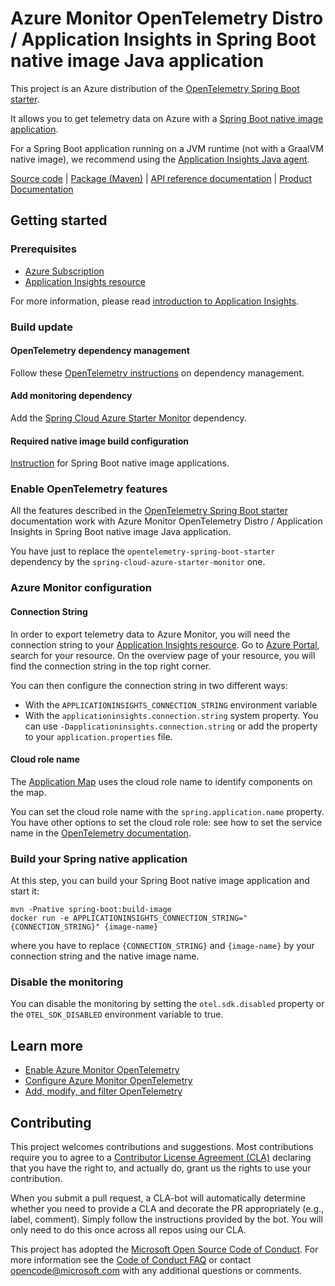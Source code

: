 # Azure Monitor OpenTelemetry Distro / Application Insights in Spring Boot native image Java application

This project is an Azure distribution of the [OpenTelemetry Spring Boot starter][otel_spring_starter].

It allows you to get telemetry data on Azure with a [Spring Boot native image application][spring_boot_native].

For a Spring Boot application running on a JVM runtime (not with a GraalVM native image), we recommend using the [Application Insights Java agent][application_insights_java_agent_spring_boot].

[Source code][source_code] | [Package (Maven)][package_mvn] | [API reference documentation][api_reference_doc] | [Product Documentation][product_documentation]

## Getting started

### Prerequisites

- [Azure Subscription][azure_subscription]
- [Application Insights resource][application_insights_resource]

For more information, please read [introduction to Application Insights][application_insights_intro].

### Build update

#### OpenTelemetry dependency management

Follow these [OpenTelemetry instructions](https://opentelemetry.io/docs/zero-code/java/spring-boot-starter/getting-started/#dependency-management) on dependency management.

#### Add monitoring dependency

Add the [Spring Cloud Azure Starter Monitor](https://central.sonatype.com/artifact/com.azure.spring/spring-cloud-azure-starter-monitor) dependency.

#### Required native image build configuration

[Instruction][azure_native] for Spring Boot native image applications.

### Enable OpenTelemetry features

All the features described in the [OpenTelemetry Spring Boot starter][otel_spring_starter] documentation work with Azure Monitor OpenTelemetry Distro / Application Insights in Spring Boot native image Java application.

You have just to replace the `opentelemetry-spring-boot-starter` dependency by the `spring-cloud-azure-starter-monitor` one.

### Azure Monitor configuration

#### Connection String

In order to export telemetry data to Azure Monitor, you will need the connection string to your [Application
 Insights resource][application_insights_resource]. Go to [Azure Portal][azure_portal], 
search for your resource. On the overview page of your resource, you will find the connection string in the top
right corner.

You can then configure the connection string in two different ways:
* With the `APPLICATIONINSIGHTS_CONNECTION_STRING` environment variable
* With the `applicationinsights.connection.string` system property. You can use `-Dapplicationinsights.connection.string` or add the property to your `application.properties` file.

#### Cloud role name

The [Application Map](https://learn.microsoft.com/azure/azure-monitor/app/app-map?tabs=net#set-or-override-cloud-role-name) uses the cloud role name to identify components on the map.

You can set the cloud role name with the `spring.application.name` property. You have other options to set the cloud role role: see how to set the service name in the [OpenTelemetry documentation](https://opentelemetry.io/docs/zero-code/java/spring-boot-starter/sdk-configuration/#service-name).

### Build your Spring native application
At this step, you can build your Spring Boot native image application and start it:

```
mvn -Pnative spring-boot:build-image
docker run -e APPLICATIONINSIGHTS_CONNECTION_STRING="{CONNECTION_STRING}" {image-name} 
```
where you have to replace `{CONNECTION_STRING}` and `{image-name}` by your connection string and the native image name.

### Disable the monitoring

You can disable the monitoring by setting the `otel.sdk.disabled` property or the `OTEL_SDK_DISABLED` environment variable to true.

## Learn more
* [Enable Azure Monitor OpenTelemetry][azure_monitor_enable_opentelemetry]
* [Configure Azure Monitor OpenTelemetry][azure_monitor_configure_opentelemetry]
* [Add, modify, and filter OpenTelemetry][azure_monitor_add_modify_opentelemetry]

## Contributing

This project welcomes contributions and suggestions. Most contributions require you to agree to a
[Contributor License Agreement (CLA)][cla] declaring that you have the right to, and actually do, grant us the rights
to use your contribution.

When you submit a pull request, a CLA-bot will automatically determine whether you need to provide a CLA and decorate
the PR appropriately (e.g., label, comment). Simply follow the instructions provided by the bot. You will only need to
do this once across all repos using our CLA.

This project has adopted the [Microsoft Open Source Code of Conduct][coc]. For more information see the
[Code of Conduct FAQ][coc_faq] or contact [opencode@microsoft.com][coc_contact] with any additional questions or comments.

<!-- LINKS -->
[otel_spring_starter]: https://opentelemetry.io/docs/instrumentation/java/automatic/spring-boot/
[otel_spring_starter_instrumentation]: https://opentelemetry.io/docs/instrumentation/java/automatic/spring-boot/#additional-instrumentations
[spring_boot_native]: https://docs.spring.io/spring-boot/docs/current/reference/html/native-image.html
[azure_native]: https://learn.microsoft.com/azure/developer/java/spring-framework/developer-guide-overview#configuring-spring-boot-3
[source_code]: https://github.com/Azure/azure-sdk-for-java/tree/main/sdk/spring/spring-cloud-azure-starter-monitor/src
[package_mvn]: https://central.sonatype.com/artifact/com.azure.spring/spring-cloud-azure-starter-monitor
[api_reference_doc]: https://opentelemetry.io/docs/instrumentation/java/automatic/spring-boot/
[product_documentation]: https://learn.microsoft.com/azure/azure-monitor/overview
[azure_subscription]: https://azure.microsoft.com/free/
[application_insights_resource]: https://learn.microsoft.com/azure/azure-monitor/app/create-new-resource
[application_insights_intro]: https://learn.microsoft.com/azure/azure-monitor/app/app-insights-overview
[application_insights_java_agent_spring_boot]: https://learn.microsoft.com/azure/azure-monitor/app/java-spring-boot
[azure_monitor_enable_opentelemetry]: https://learn.microsoft.com/azure/azure-monitor/app/opentelemetry-enable?tabs=java-native
[azure_monitor_configure_opentelemetry]: https://learn.microsoft.com/azure/azure-monitor/app/opentelemetry-configuration?tabs=java-native
[azure_monitor_add_modify_opentelemetry]: https://learn.microsoft.com/azure/azure-monitor/app/opentelemetry-add-modify?tabs=java-native
[azure_portal]: https://portal.azure.com
[cla]: https://cla.microsoft.com
[coc]: https://opensource.microsoft.com/codeofconduct/
[coc_faq]: https://opensource.microsoft.com/codeofconduct/faq/
[coc_contact]: mailto:opencode@microsoft.com

